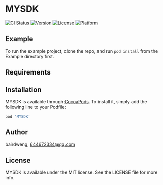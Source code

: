 # MYSDK

[![CI Status](https://img.shields.io/travis/bairdweng/MYSDK.svg?style=flat)](https://travis-ci.org/bairdweng/MYSDK)
[![Version](https://img.shields.io/cocoapods/v/MYSDK.svg?style=flat)](https://cocoapods.org/pods/MYSDK)
[![License](https://img.shields.io/cocoapods/l/MYSDK.svg?style=flat)](https://cocoapods.org/pods/MYSDK)
[![Platform](https://img.shields.io/cocoapods/p/MYSDK.svg?style=flat)](https://cocoapods.org/pods/MYSDK)

## Example

To run the example project, clone the repo, and run `pod install` from the Example directory first.

## Requirements

## Installation

MYSDK is available through [CocoaPods](https://cocoapods.org). To install
it, simply add the following line to your Podfile:

```ruby
pod 'MYSDK'
```

## Author

bairdweng, 644672334@qq.com

## License

MYSDK is available under the MIT license. See the LICENSE file for more info.

